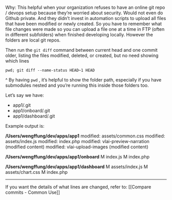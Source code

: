 Why: This helpful when your organization refuses to have an online git repo / devops setup because they’re worried about security. Would not even do Github private. And they didn’t invest in automation scripts to upload all files that have been modified or newly created. So you have to remember what file changes were made so you can upload a file one at a time in FTP (often in different subfolders) when finished developing locally. However the folders are local git repos.

Then run the `git diff` command between current head and one commit older, listing the files modified, deleted, or created, but no need showing which lines  

```
pwd; git diff --name-status HEAD~1 HEAD
```

^ By having `pwd` , it’s helpful to show the folder path, especially if you have submodules nested and you’re running this inside those folders too.

Let’s say we have:

- app1/.git
- app1/onboard/.git
- app1/dashboard/.git

Example output is:

**/Users/wengffung/dev/apps/app1**
modified: assets/common.css
modified: assets/index.js
modified: index.php
modified: vlai-preview-narration (modified content)
modified: vlai-upload-images (modified content)

**/Users/wengffung/dev/apps/app1/onboard**
M index.js
M index.php

**/Users/wengffung/dev/apps/app1/dashboard**
M assets/index.js
M assets/chart.css
M index.php

---

If you want the details of what lines are changed, refer to: [[Compare commits - Common Use]]